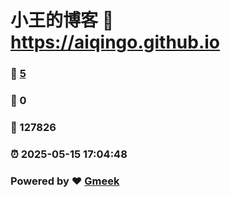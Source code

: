 # 小王的博客 :link: https://aiqingo.github.io 
### :page_facing_up: [5](https://aiqingo.github.io/tag.html) 
### :speech_balloon: 0 
### :hibiscus: 127826 
### :alarm_clock: 2025-05-15 17:04:48 
### Powered by :heart: [Gmeek](https://github.com/Meekdai/Gmeek)
